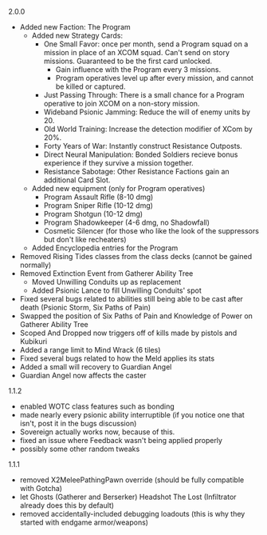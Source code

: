
2.0.0
- Added new Faction: The Program
    - Added new Strategy Cards:
        - One Small Favor: once per month, send a Program squad on a mission in place of an XCOM squad. Can't send on story missions. Guaranteed to be the first card unlocked.
            - Gain influence with the Program every 3 missions.
            - Program operatives level up after every mission, and cannot be killed or captured.
        - Just Passing Through: There is a small chance for a Program operative to join XCOM on a non-story mission.
        - Wideband Psionic Jamming: Reduce the will of enemy units by 20.
        - Old World Training: Increase the detection modifier of XCom by 20%.
        - Forty Years of War: Instantly construct Resistance Outposts.
        - Direct Neural Manipulation: Bonded Soldiers recieve bonus experience if they survive a mission together.
        - Resistance Sabotage: Other Resistance Factions gain an additional Card Slot.
    - Added new equipment (only for Program operatives)
        - Program Assault Rifle (8-10 dmg)
        - Program Sniper Rifle (10-12 dmg)
        - Program Shotgun (10-12 dmg)
        - Program Shadowkeeper (4-6 dmg, no Shadowfall)
        - Cosmetic Silencer (for those who like the look of the suppressors but don't like recheaters)
    - Added Encyclopedia entries for the Program
- Removed Rising Tides classes from the class decks (cannot be gained normally)
- Removed Extinction Event from Gatherer Ability Tree
    - Moved Unwilling Conduits up as replacement
    - Added Psionic Lance to fill Unwilling Conduits' spot
- Fixed several bugs related to abilities still being able to be cast after death (Psionic Storm, Six Paths of Pain)
- Swapped the position of Six Paths of Pain and Knowledge of Power on Gatherer Ability Tree
- Scoped And Dropped now triggers off of kills made by pistols and Kubikuri
- Added a range limit to Mind Wrack (6 tiles)
- Fixed several bugs related to how the Meld applies its stats
- Added a small will recovery to Guardian Angel
- Guardian Angel now affects the caster

1.1.2

- enabled WOTC class features such as bonding
- made nearly every psionic ability interruptible (if you notice one that isn't, post it in the bugs discussion)
- Sovereign actually works now, because of this.
- fixed an issue where Feedback wasn't being applied properly
- possibly some other random tweaks

1.1.1

- removed X2MeleePathingPawn override (should be fully compatible with Gotcha)
- let Ghosts (Gatherer and Berserker) Headshot The Lost (Infiltrator already does this by default)
- removed accidentally-included debugging loadouts (this is why they started with endgame armor/weapons)